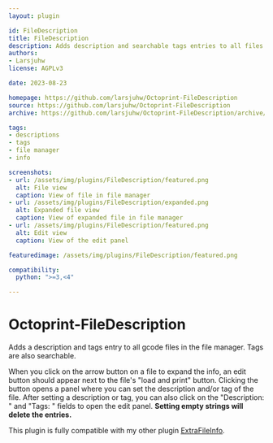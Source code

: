 ```yaml
---
layout: plugin

id: FileDescription
title: FileDescription
description: Adds description and searchable tags entries to all files in the file manager.
authors:
- Larsjuhw
license: AGPLv3

date: 2023-08-23

homepage: https://github.com/larsjuhw/Octoprint-FileDescription
source: https://github.com/larsjuhw/Octoprint-FileDescription
archive: https://github.com/larsjuhw/Octoprint-FileDescription/archive/master.zip

tags:
- descriptions
- tags
- file manager
- info

screenshots:
- url: /assets/img/plugins/FileDescription/featured.png
  alt: File view
  caption: View of file in file manager
- url: /assets/img/plugins/FileDescription/expanded.png
  alt: Expanded file view
  caption: View of expanded file in file manager
- url: /assets/img/plugins/FileDescription/featured.png
  alt: Edit view
  caption: View of the edit panel

featuredimage: /assets/img/plugins/FileDescription/featured.png

compatibility:
  python: ">=3,<4"

---
```


# Octoprint-FileDescription

Adds a description and tags entry to all gcode files in the file manager. Tags are also searchable.

When you click on the arrow button on a file to expand the info, an edit button should appear next to the file's "load and print" button. Clicking the button opens a panel where you can set the description and/or tag of the file. After setting a description or tag, you can also click on the "Description: " and "Tags: " fields to open the edit panel. **Setting empty strings will delete the entries.**

This plugin is fully compatible with my other plugin [ExtraFileInfo](https://github.com/larsjuhw/OctoPrint-ExtraFileInfo).